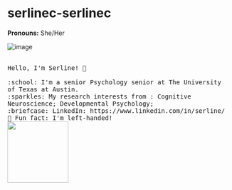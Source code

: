 # serlinec-serlinec


**Pronouns:** She/Her


![image](https://user-images.githubusercontent.com/112104031/191302542-3792f635-fffd-494a-a580-0c215c038c8b.png)

  <br>
  <samp>
    Hello, I'm Serline! 👋<br>
   
<br>
    :school:  I'm a senior Psychology senior at The University of Texas at Austin.<br>
    :sparkles: My research interests from : Cognitive Neuroscience; Developmental Psychology;  <br>
    :briefcase: LinkedIn: https://www.linkedin.com/in/serline/ <br>
  🐰 Fun fact: I'm left-handed!

  
  </samp>
  <br>
  <img height="137px" src="https://github-readme-stats.vercel.app/api?username=serlinec&hide_title=true&hide_border=false&show_icons=true&include_all_commits=true&count_private=true&line_height=20&text_color=000&icon_color=000&bg_color=fffa6b,f8ff00,00d2ff,3a47d5&theme=graywhite"/>
</p> 
